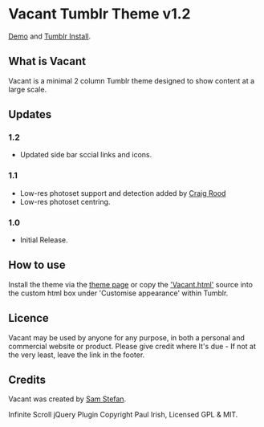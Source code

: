 # Vacant Tumblr Theme v1.2

[Demo](http://vacant.samstefan.co.uk) and
[Tumblr Install](http://www.tumblr.com/theme/31180).

## What is Vacant

Vacant is a minimal 2 column Tumblr theme designed to show content at a large scale.

## Updates

### 1.2 

* Updated side bar sccial links and icons.

### 1.1

* Low-res photoset support and detection added by [Craig Rood](http://www.craigrood.com)
* Low-res photoset centring.

### 1.0

* Initial Release.

## How to use

Install the theme via the [theme page](http://www.tumblr.com/theme/31180) or copy the ['Vacant.html'](https://raw.github.com/samstefan/Vacant-Tumblr-Theme/master/Vacant.html) source into the custom html box under 'Customise appearance' within Tumblr.

## Licence

Vacant may be used by anyone for any purpose, in both a personal and commercial website or product. Please give credit where It's due - If not at the very least, leave the link in the footer.

## Credits

Vacant was created by [Sam Stefan](http://samstefan.co.uk).

Infinite Scroll jQuery Plugin Copyright Paul Irish, Licensed GPL & MIT.

